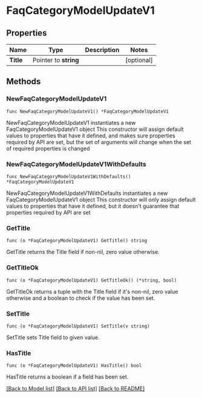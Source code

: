 # FaqCategoryModelUpdateV1

## Properties

Name | Type | Description | Notes
------------ | ------------- | ------------- | -------------
**Title** | Pointer to **string** |  | [optional] 

## Methods

### NewFaqCategoryModelUpdateV1

`func NewFaqCategoryModelUpdateV1() *FaqCategoryModelUpdateV1`

NewFaqCategoryModelUpdateV1 instantiates a new FaqCategoryModelUpdateV1 object
This constructor will assign default values to properties that have it defined,
and makes sure properties required by API are set, but the set of arguments
will change when the set of required properties is changed

### NewFaqCategoryModelUpdateV1WithDefaults

`func NewFaqCategoryModelUpdateV1WithDefaults() *FaqCategoryModelUpdateV1`

NewFaqCategoryModelUpdateV1WithDefaults instantiates a new FaqCategoryModelUpdateV1 object
This constructor will only assign default values to properties that have it defined,
but it doesn't guarantee that properties required by API are set

### GetTitle

`func (o *FaqCategoryModelUpdateV1) GetTitle() string`

GetTitle returns the Title field if non-nil, zero value otherwise.

### GetTitleOk

`func (o *FaqCategoryModelUpdateV1) GetTitleOk() (*string, bool)`

GetTitleOk returns a tuple with the Title field if it's non-nil, zero value otherwise
and a boolean to check if the value has been set.

### SetTitle

`func (o *FaqCategoryModelUpdateV1) SetTitle(v string)`

SetTitle sets Title field to given value.

### HasTitle

`func (o *FaqCategoryModelUpdateV1) HasTitle() bool`

HasTitle returns a boolean if a field has been set.


[[Back to Model list]](../README.md#documentation-for-models) [[Back to API list]](../README.md#documentation-for-api-endpoints) [[Back to README]](../README.md)


